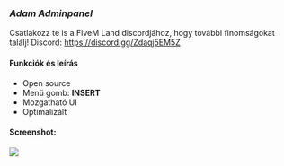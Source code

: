 ### *Adam Adminpanel*
Csatlakozz te is a FiveM Land discordjához, hogy további finomságokat találj! 
Discord: https://discord.gg/Zdaqj5EM5Z

#### Funkciók és leírás
- Open source
- Menü gomb: **INSERT**
- Mozgatható UI
- Optimalizált

#### Screenshot:
![](https://cdn.discordapp.com/attachments/875129408665567232/947236693021438112/unknown.png)

